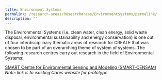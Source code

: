 ```yaml
---
title: Environment Systems
permalink: /research-areas/ResearchAreas/EnvironmentSystems/permalink/
description: ""
---
```


The Environmental Systems (i.e. clean water, clean energy, solid waste disposal, environmental sustainability and energy conservation) is one out of four interdisciplinary thematic areas of research for CREATE that was chosen to be part of an overarching theme of system of systems. The following research centres carry out research in the field of Environmental Systems:


[SMART Centre for Environmental Sensing and Modeling (SMART-CENSAM)](/AMR/AboutAMR/permalink/)
*Note: link is to existing Cares website for prototype*